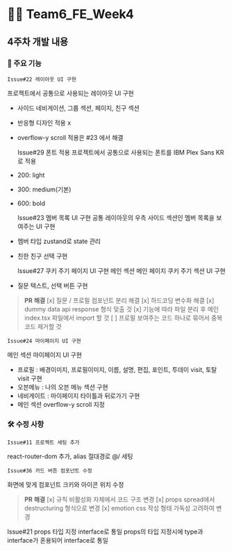 # 🧑‍💻 Team6_FE_Week4

## 4주차 개발 내용


### 📌 주요 기능

    Issue#22 레이아웃 UI 구현
프로젝트에서 공통으로 사용되는 레이아웃 UI 구현
- 사이드 네비게이션, 그룹 섹션, 페이지, 친구 섹션
- 반응형 디자인 적용 x
- overflow-y scroll 적용은 #23 에서 해결


    Issue#29 폰트 적용
프로젝트에서 공통으로 사용되는 폰트를 IBM Plex Sans KR로 적용
- 200: light
- 300: medium(기본)
- 600: bold


    Issue#23 멤버 목록 UI 구현
공통 레이아웃의 우측 사이드 섹션인 멤버 목록을 보여주는 UI 구현
- 멤버 타입 zustand로 state 관리
- 친한 친구 선택 구현


    Issue#27 쿠키 주기 페이지 UI 구현
메인 섹션 메인 페이지 쿠키 주기 섹션 UI 구현
- 질문 텍스트, 선택 버튼 구현
> **PR 해결**
> [x] 질문 / 프로필 컴포넌트 분리 해결
> [x] 하드코딩 변수화 해결
> [x] dummy data api response 형식 맞출 것
> [x] 기능에 따라 파일 분리 후 메인 index.tsx 파일에서 import 할 것
> [ ] 프로필 보여주는 코드 하나로 묶어서 중복 코드 제거할 것


    Issue#24 마이페이지 UI 구현
메인 섹션 마이페이지 UI 구현
- 프로필 : 배경이미지, 프로필이미지, 이름, 설명, 편집, 포인트, 투데이 visit, 토탈 visit 구현
- 오븐메뉴 : 나의 오븐 메뉴 섹션 구현
- 네비게이트 : 마이페이지 타이틀과 뒤로가기 구현
- 메인 섹션 overflow-y scroll 지정


### 🛠️ 수정 사항

    Issue#11 프로젝트 세팅 추가
react-router-dom 추가, alias 절대경로 @/ 세팅


    Issue#36 카드 버튼 컴포넌트 수정
화면에 맞게 컴포넌트 크키와 아이콘 위치 수정
> **PR 해결**
> [x] 규칙 비활성화 자체에서 코드 구조 변경
> [x] props spread에서 destructuring 형식으로 변경
> [x] emotion css 작성 형태 가독성 고려하여 변경


 Issue#21 props 타입 지정 interface로 통일
props의 타입 지정시에 type과 interface가 혼용되어 interface로 통일
